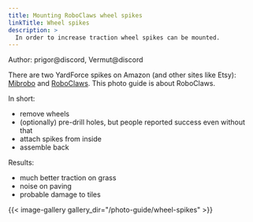 ```yaml
---
title: Mounting RoboClaws wheel spikes
linkTitle: Wheel spikes
description: >
  In order to increase traction wheel spikes can be mounted.
---
```


Author: prigor@discord, Vermut@discord

There are two YardForce spikes on Amazon (and other sites like Etsy): [Mibrobo](https://www.mibrobo.de/product/yardforce-classic-500-models-184-mibrobo-blackline-spikes-incl-wheel-extension-eng/119) and [RoboClaws](https://www.etsy.com/listing/1009079264/lawn-robot-spikes-for-yardforce-robotics).
This photo guide is about RoboClaws. 

In short:
 * remove wheels
 * (optionally) pre-drill holes, but people reported success even without that
 * attach spikes from inside
 * assemble back

Results:
 * much better traction on grass
 * noise on paving
 * probable damage to tiles

{{< image-gallery gallery_dir="/photo-guide/wheel-spikes" >}}

